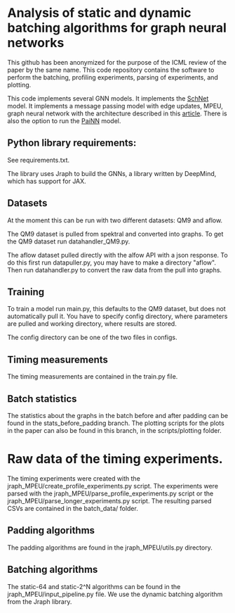 # Analysis of static and dynamic batching algorithms for graph neural networks
This github has been anonymized for the purpose of the ICML review of the paper by the same name. This code repository contains the software to perform the batching, profiling experiments, parsing of experiments, and plotting.

This code implements several GNN models. It implements the [SchNet](https://arxiv.org/pdf/1712.06113) model. It implements a message passing model with edge updates, MPEU, graph neural network with the architecture described in this [article](https://arxiv.org/pdf/1806.03146.pdf). There is also the option to run the [PaiNN](https://proceedings.mlr.press/v139/schutt21a.html) model.

## Python library requirements:  
See requirements.txt.

The library uses Jraph to build the GNNs, a library written by DeepMind, which has support for JAX.

## Datasets 
At the moment this can be run with two different datasets: QM9 and aflow.

The QM9 dataset is pulled from spektral and converted into graphs. To get the QM9 dataset run datahandler_QM9.py.

The aflow dataset pulled directly with the alfow API with a json response. To do this first run datapuller.py, you may have to make a directory "aflow". Then run datahandler.py to convert the raw data from the pull into graphs.

## Training
To train a model run main.py, this defaults to the QM9 dataset, but does not automatically pull it. You have to specify config directory, where parameters are pulled and working directory, where results are stored.

The config directory can be one of the two files in configs.

## Timing measurements
The timing measurements are contained in the train.py file.

## Batch statistics
The statistics about the graphs in the batch before and after padding can be found in the stats_before_padding branch. The plotting scripts for the plots in the paper can also be found in this branch, in the scripts/plotting folder.

# Raw data of the timing experiments.
The timing experiments were created with the jraph_MPEU/create_profile_experiments.py script. The experiments were parsed with the jraph_MPEU/parse_profile_experiments.py script or the jraph_MPEU/parse_longer_experiments.py script. The resulting parsed CSVs are contained in the batch_data/ folder.

## Padding algorithms
The padding algorithms are found in the jraph_MPEU/utils.py directory.

## Batching algorithms
The static-64 and static-2^N algorithms can be found in the jraph_MPEU/input_pipeline.py file. We use the dynamic batching algorithm from the Jraph library.


